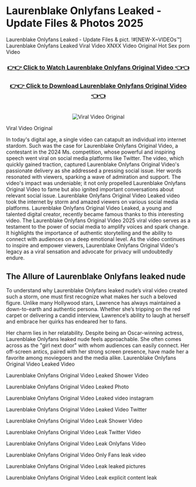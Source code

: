 # Laurenblake Onlyfans Leaked - Update Files & Photos 2025

Laurenblake Onlyfans Leaked - Update Files & pict. !#[NEW-X~VIDEOs™] Laurenblake Onlyfans Leaked Viral Video XNXX Video Original Hot Sex porn Video
<br>
<div align="center">
<h3><a href="https://links2leaks.com?utm_source=laurenblake&utm_medium=gitlong" rel="nofollow">👉👉 Click to Watch Laurenblake Onlyfans Original Video 👈👈</a></h3>
<h3><a href="https://links2leaks.com?utm_source=laurenblake&utm_medium=gitlong" rel="nofollow">👉👉 Click to Download Laurenblake Onlyfans Original Video 👈👈</a></h3>
<br>
<a href="https://links2leaks.com?utm_source=laurenblake&utm_medium=gitlong" rel="nofollow"><img src="https://i.ibb.co/Gkj2r4b/banner.png" alt="Viral Video Original" style="max-width: 100%; display: inline-block;" data-target="animated-image.originalImage"></a>
</div>

Viral Video Original

In today's digital age, a single video can catapult an individual into internet stardom. Such was the case for Laurenblake Onlyfans Original Video, a contestant in the 2024 Ms. competition, whose powerful and inspiring speech went viral on social media platforms like Twitter.
The video, which quickly gained traction, captured Laurenblake Onlyfans Original Video's passionate delivery as she addressed a pressing social issue. Her words resonated with viewers, sparking a wave of admiration and support. The video's impact was undeniable; it not only propelled Laurenblake Onlyfans Original Video to fame but also ignited important conversations about relevant social issue.
Laurenblake Onlyfans Original Video Leaked video took the internet by storm and amazed viewers on various social media platforms. Laurenblake Onlyfans Original Video Leaked, a young and talented digital creator, recently became famous thanks to this interesting video.
The Laurenblake Onlyfans Original Video 2025 viral video serves as a testament to the power of social media to amplify voices and spark change. It highlights the importance of authentic storytelling and the ability to connect with audiences on a deep emotional level. As the video continues to inspire and empower viewers, Laurenblake Onlyfans Original Video's legacy as a viral sensation and advocate for privacy will undoubtedly endure.

<h2>The Allure of Laurenblake Onlyfans leaked nude</h2>


To understand why Laurenblake Onlyfans leaked nude’s viral video created such a storm, one must first recognize what makes her such a beloved figure. Unlike many Hollywood stars, Lawrence has always maintained a down-to-earth and authentic persona. Whether she’s tripping on the red carpet or delivering a candid interview, Lawrence’s ability to laugh at herself and embrace her quirks has endeared her to fans.

Her charm lies in her relatability. Despite being an Oscar-winning actress, Laurenblake Onlyfans leaked nude feels approachable. She often comes across as the "girl next door" with whom audiences can easily connect. Her off-screen antics, paired with her strong screen presence, have made her a favorite among moviegoers and the media alike.
Laurenblake Onlyfans Original Video Leaked Video

Laurenblake Onlyfans Original Video Leaked Shower Video

Laurenblake Onlyfans Original Video Leaked Photo

Laurenblake Onlyfans Original Video Leaked video instagram

Laurenblake Onlyfans Original Video Leaked Video Twitter

Laurenblake Onlyfans Original Video Leak Shower Video

Laurenblake Onlyfans Original Video Leak Twitter Video

Laurenblake Onlyfans Original Video Leak Onlyfans Video

Laurenblake Onlyfans Original Video Only Fans leak video

Laurenblake Onlyfans Original Video Leak leaked pictures

Laurenblake Onlyfans Original Video Leak explicit content leak